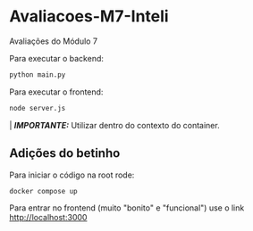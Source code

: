 # Avaliacoes-M7-Inteli

Avaliações do Módulo 7

Para executar o backend:

```bash
python main.py
```

Para executar o frontend:

```bash
node server.js
```

| **_IMPORTANTE:_** Utilizar dentro do contexto do container.

## Adições do betinho

Para iniciar o código na root rode:

```bash
docker compose up
```

Para entrar no frontend (muito "bonito" e "funcional") use o link <http://localhost:3000>
